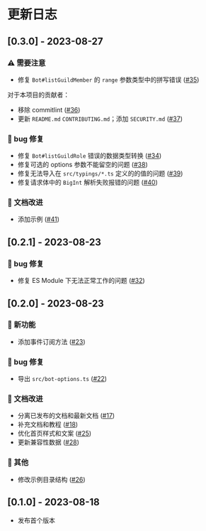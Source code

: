 # 更新日志

## [0.3.0] - 2023-08-27

### ⚠️ 需要注意

- 修复 `Bot#listGuildMember` 的 `range` 参数类型中的拼写错误 ([#35](https://github.com/DevOpen-Club/api-node-sdk/pull/35))

对于本项目的贡献者：

- 移除 commitlint ([#36](https://github.com/DevOpen-Club/api-node-sdk/pull/36))
- 更新 `README.md` `CONTRIBUTING.md`；添加 `SECURITY.md` ([#37](https://github.com/DevOpen-Club/api-node-sdk/pull/37))

### 🐛 bug 修复

- 修复 `Bot#listGuildRole` 错误的数据类型转换 ([#34](https://github.com/DevOpen-Club/api-node-sdk/pull/34))
- 修复可选的 options 参数不能留空的问题 ([#38](https://github.com/DevOpen-Club/api-node-sdk/pull/38))
- 修复无法导入在 `src/typings/*.ts` 定义的的值的问题 ([#39](https://github.com/DevOpen-Club/api-node-sdk/pull/39))
- 修复请求体中的 `BigInt` 解析失败报错的问题 ([#40](https://github.com/DevOpen-Club/api-node-sdk/pull/40))

### 📝 文档改进

- 添加示例 ([#41](https://github.com/DevOpen-Club/api-node-sdk/pull/41))

## [0.2.1] - 2023-08-23

### 🐛 bug 修复

- 修复 ES Module 下无法正常工作的问题 ([#32](https://github.com/DevOpen-Club/api-node-sdk/pull/32))

## [0.2.0] - 2023-08-23

### 🚀 新功能

- 添加事件订阅方法 ([#23](https://github.com/DevOpen-Club/api-node-sdk/pull/23))

### 🐛 bug 修复

- 导出 `src/bot-options.ts` ([#22](https://github.com/DevOpen-Club/api-node-sdk/pull/22))

### 📝 文档改进

- 分离已发布的文档和最新文档 ([#17](https://github.com/DevOpen-Club/api-node-sdk/pull/17))
- 补充文档和教程 ([#18](https://github.com/DevOpen-Club/api-node-sdk/pull/18))
- 优化首页样式和文案 ([#25](https://github.com/DevOpen-Club/api-node-sdk/pull/25))
- 更新兼容性数据 ([#28](https://github.com/DevOpen-Club/api-node-sdk/pull/28))

### 🧹 其他

- 修改示例目录结构 ([#26](https://github.com/DevOpen-Club/api-node-sdk/pull/26))

## [0.1.0] - 2023-08-18

- 发布首个版本
